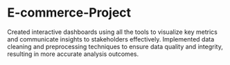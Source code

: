 # E-commerce-Project
Created interactive dashboards using all the tools to visualize key metrics and communicate insights to stakeholders effectively. Implemented data cleaning and preprocessing techniques to ensure data quality and integrity, resulting in more accurate analysis outcomes.

